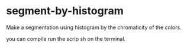 # segment-by-histogram
Make a segmentation using histogram by the chromaticity of the colors.

you can compile run the scrip sh on the terminal.

